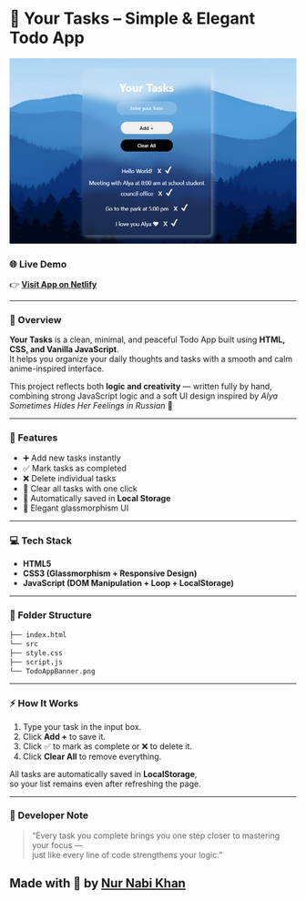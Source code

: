 # 📝 Your Tasks – Simple & Elegant Todo App

![Todo App Banner](./TodoAppBanner.png)

### 🌐 Live Demo  
👉 **[Visit App on Netlify](https://todolistapp-nurnabikhan.netlify.app/)**  

---

### 🌄 Overview
**Your Tasks** is a clean, minimal, and peaceful Todo App built using **HTML, CSS, and Vanilla JavaScript**.  
It helps you organize your daily thoughts and tasks with a smooth and calm anime-inspired interface.  

This project reflects both **logic and creativity** — written fully by hand, combining strong JavaScript logic and a soft UI design inspired by *Alya Sometimes Hides Her Feelings in
Russian* 💙  

---

### 🚀 Features
- ➕ Add new tasks instantly  
- ✅ Mark tasks as completed  
- ❌ Delete individual tasks  
- 🧹 Clear all tasks with one click  
- 💾 Automatically saved in **Local Storage**   
- 🌈 Elegant glassmorphism UI  

---

### 💻 Tech Stack
- **HTML5**
- **CSS3 (Glassmorphism + Responsive Design)**
- **JavaScript (DOM Manipulation + Loop + LocalStorage)**

---

### 📂 Folder Structure

```
├── index.html
└── src
├── style.css
├── script.js
└── TodoAppBanner.png
```

---

### ⚡ How It Works
1. Type your task in the input box.  
2. Click **Add +** to save it.  
3. Click ✅ to mark as complete or ❌ to delete it.  
4. Click **Clear All** to remove everything.  

All tasks are automatically saved in **LocalStorage**,  
so your list remains even after refreshing the page.  

---

### 🌸 Developer Note
> “Every task you complete brings you one step closer to mastering your focus —  
> just like every line of code strengthens your logic.”  

Made with 💙 by **[Nur Nabi Khan](https://github.com/nurnabi7002)**  
---
